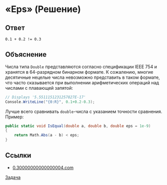# «Eps» (Решение)

## Ответ

```
0.1 + 0.2 != 0.3
```

## Объяснение

Числа типа `Double` представляются согласно спецификации IEEE 754 и хранятся в 64-разрядном бинарном формате. К сожалению, многие десятичные нецелые числа невозможно представить в таком формате, что часто сказывается при выполнении арифметических операций над числами с плавающей запятой:

```cs
// Displays '5.5511151231257827E-17'
Console.WriteLine("{0:R}", 0.1+0.2-0.3);
```

Лучше всего сравнивать `double`-числа с указанием точности сравнения. Пример:

```cs
public static void IsEqual(double a, double b, double eps = 1e-9)
{
    return Math.Abs(a - b) < eps;
}
```

## Ссылки

* [0.30000000000000004.com](http://0.30000000000000004.com/)

[Задача](./Eps-P.md)
